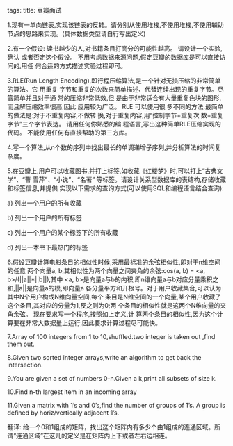 tags: 
title: 豆瓣面试

1.现有⼀单向链表,实现该链表的反转。请分别从使用堆栈,不使用堆栈,不使用辅助节点的思路来实现。(具体数据类型请自行写出定义)

2.有⼀个假设: 读书越少的人,对书籍条目打高分的可能性越高。 请设计⼀个实验,确认 或者否定这个假设。 不用考虑数据来源问题,假定豆瓣的数据库是可以直接访问的,用任 何合适的方式描述实验过程即可。

3.RLE(Run Length Encoding),即行程压缩算法,是⼀个针对无损压缩的非常简单的算法。它 用重复 字节和重复的次数来简单描述、代替连续出现的重复字节。尽管简单并且对于通 常的压缩非常低效,但 是由于非常适合有大量重复色块的图形,而且解压缩效率很高,因此 应用较为广泛。 RLE 可以使用很 多不同的方法,最简单的做法是:对于不重复内容,不做转 换,对于重复内容,用“控制字节+重复次 数+重复字节”三个字节表达。 请用任何你熟悉的编 程语言,写出这种简单RLE压缩实现的代码。 不能使用任何有直接帮助的第三方库。

4.写⼀个算法,从n个数的序列中找出最长的单调递增子序列,并分析算法的时间复杂度。

5.在豆瓣上,用户可以收藏图书,并打上标签,如收藏《红楼梦》时,可以打上“古典文学”、“曹 雪芹”、“小说”、“名著” 等标签。请设计关系型数据库的表结构,存储收藏和标签信息,并提供 实现以下需求的查询方式(可以使用SQL和编程语言结合查询): 

a) 列出一个用户的所有收藏

b) 列出一个用户的所有标签

c) 列出⼀个用户的某个标签下的所有收藏

d) 列出一本书下最热门的标签

6.假设豆瓣计算电影条目的相似性时候,采用最标准的余弦相似性,即对于n维空间的任意 两个向量a, b,其相似性为两个向量之间夹角的余弦:cos(a, b) = <a, b>/(||a||*||b||),其中 <a, b>是向量a与b的内积,即n维向量a与b对应分量乘积之和,||a||是向量a的模,即向量a 各分量平方和开根号。对于用户收藏集合,可以认为其中N个用户构成N维向量空间,每个 条目是N维空间的⼀个向量,某个用户收藏了这个条目,其对应的分量为1,反之则为0;两 个条目的相似性就是这两个N维向量的夹角余弦。 现在要求写⼀个程序,按照如上定义,计 算两个条目的相似性,因为这个计算要在非常大数据量上运行,因此要求计算过程尽可能快。

7.Array of 100 integers from 1 to 10,shuffled.two integer is taken out ,find them out.

8.Given two sorted integer arrays,write an algorithm to get back the intersection.

9.You are given a set of numbers 0-n.Given a k,print all subsets of size k.

10.Find n-th largest item in an incoming array

11.Given a matrix with 1’s and 0’s,find the number of groups of 1’s. A group is defined by horiz/vertically adjacent 1’s.

翻译: 给一个0和1组成的矩阵，找出这个矩阵内有多少个由1组成的连通区域。所谓“连通区域”在这儿的定义是在矩阵内上下或者左右边相连。
